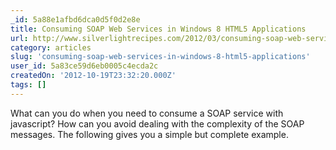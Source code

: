 ```yaml
---
_id: 5a88e1afbd6dca0d5f0d2e8e
title: Consuming SOAP Web Services in Windows 8 HTML5 Applications 
url: http://www.silverlightrecipes.com/2012/03/consuming-soap-web-services-in-windows.html
category: articles
slug: 'consuming-soap-web-services-in-windows-8-html5-applications'
user_id: 5a83ce59d6eb0005c4ecda2c
createdOn: '2012-10-19T23:32:20.000Z'
tags: []
---
```


What can you do when you need to consume a SOAP service with javascript? How can you avoid dealing with the complexity of the SOAP messages. The following gives you a simple but complete example.
